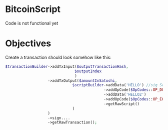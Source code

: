 BitcoinScript
=============

Code is not functional yet

Objectives
==============

Create a transaction should look somehow like this:
```php
$transactionBuilder->addTxInput($outputTransactionHash,
                               $outputIndex
                               )
                   ->addTxOutput($amountInSatoshi,
                              $scriptBuilder->addData('HELLO') //sig Script
                                            ->addOpCode($OpCodes::OP_DUP)
                                            ->addData('HELLO2')
                                            ->addOpCode($OpCodes::OP_EQUAL)
                                            ->getRawScript()
                              )
                   )
                   ->sign....
                   ->getRawTransaction();
```
